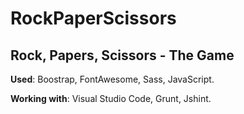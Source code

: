 # RockPaperScissors
## Rock, Papers, Scissors - The Game

**Used**: Boostrap, FontAwesome, Sass, JavaScript.

**Working with**: Visual Studio Code, Grunt, Jshint.